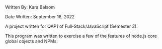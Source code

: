 Written By: Kara Balsom

Date Written: September 18, 2022

A project written for QAP1 of Full-Stack/JavaScript (Semester 3).

This program was written to exercise a few of the features of node.js core global objects and NPMs. 
